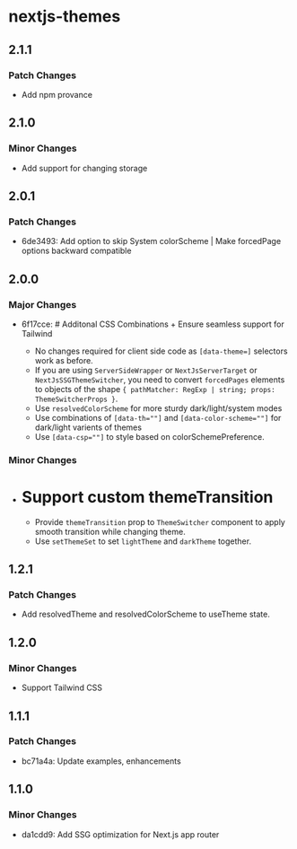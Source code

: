 # nextjs-themes

## 2.1.1

### Patch Changes

- Add npm provance

## 2.1.0

### Minor Changes

- Add support for changing storage

## 2.0.1

### Patch Changes

- 6de3493: Add option to skip System colorScheme | Make forcedPage options backward compatible

## 2.0.0

### Major Changes

- 6f17cce: # Additonal CSS Combinations + Ensure seamless support for Tailwind

  - No changes required for client side code as `[data-theme=]` selectors work as before.
  - If you are using `ServerSideWrapper` or `NextJsServerTarget` or `NextJsSSGThemeSwitcher`, you need to convert `forcedPages` elements to objects of the shape `{ pathMatcher: RegExp | string; props: ThemeSwitcherProps }`.
  - Use `resolvedColorScheme` for more sturdy dark/light/system modes
  - Use combinations of `[data-th=""]` and `[data-color-scheme=""]` for dark/light varients of themes
  - Use `[data-csp=""]` to style based on colorSchemePreference.

### Minor Changes

- # Support custom themeTransition

  - Provide `themeTransition` prop to `ThemeSwitcher` component to apply smooth transition while changing theme.
  - Use `setThemeSet` to set `lightTheme` and `darkTheme` together.

## 1.2.1

### Patch Changes

- Add resolvedTheme and resolvedColorScheme to useTheme state.

## 1.2.0

### Minor Changes

- Support Tailwind CSS

## 1.1.1

### Patch Changes

- bc71a4a: Update examples, enhancements

## 1.1.0

### Minor Changes

- da1cdd9: Add SSG optimization for Next.js app router
